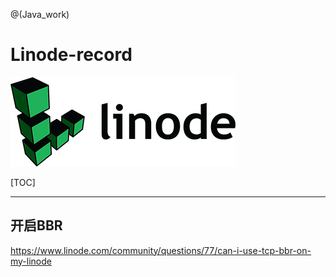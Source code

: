 @(Java_work)

# Linode-record

![Alt text](./1584271221357.png)

[TOC]


---

## 开启BBR
https://www.linode.com/community/questions/77/can-i-use-tcp-bbr-on-my-linode

